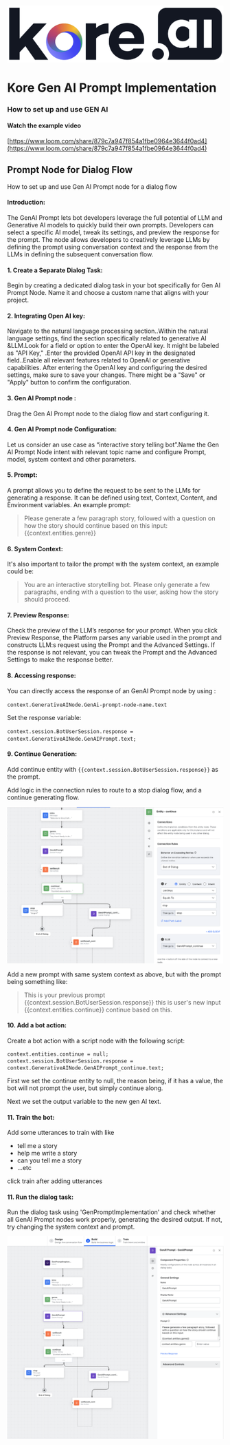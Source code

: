 ![kore logo](../assets/kore-logo.png)

# Kore Gen AI Prompt Implementation

### How to set up and use GEN AI

#### Watch the example video 
[https://www.loom.com/share/879c7a947f854a1fbe0964e3644f0ad4](https://www.loom.com/share/879c7a947f854a1fbe0964e3644f0ad4)

## Prompt Node for Dialog Flow

How to set up and use Gen AI Prompt node for a dialog flow



#### Introduction:
 
The GenAI Prompt lets bot developers leverage the full potential of LLM and Generative AI models to quickly build their own prompts. 
Developers can select a specific AI model, tweak its settings, and preview the response for the prompt. 
The node allows developers to creatively leverage LLMs by defining the prompt using conversation context and the response from the LLMs in defining the subsequent conversation flow.


#### 1. Create a Separate Dialog Task:

Begin by creating a dedicated dialog task in your bot specifically for Gen AI Prompt Node. Name it and choose a custom name that aligns with your project.

#### 2. Integrating Open AI key:
 
Navigate to the  natural language processing section..Within the natural language settings, find the section specifically related to generative AI &LLM.Look for a field or option to enter the OpenAI key. 
It might be labeled as "API Key," .Enter the provided OpenAI API key in the designated field..Enable all relevant features related to OpenAI or generative capabilities. 
After entering the OpenAI key and configuring the desired settings, make sure to save your changes. There might be a "Save" or "Apply" button to confirm the configuration.

#### 3. Gen AI Prompt node :

Drag the Gen AI Prompt node to the dialog  flow and start configuring it.


#### 4. Gen AI Prompt node Configuration:

Let us consider an use case as “interactive story telling bot”.Name the Gen AI Prompt Node intent with relevant topic name and configure Prompt, model, system context and other parameters.

#### 5. Prompt:

A prompt allows you to define the request to be sent to the LLMs for generating a response. It can be defined using text, Context, Content, and Environment variables. 
An example prompt: 
> Please generate a few paragraph story, followed with a question on how the story should continue based on this input: 
{{context.entities.genre}}

#### 6. System Context: 
It's also important to tailor the prompt with the system context, an example could be: 
> You are an interactive storytelling bot. Please only generate a few paragraphs, ending with a question to the user, asking how the story should proceed.

#### 7. Preview Response:

Check the preview of the LLM’s response for your prompt. When you click Preview Response, the Platform parses any variable used in the prompt and constructs LLM:s request using the Prompt and the Advanced Settings. 
If the response is not relevant, you can tweak the Prompt and the Advanced Settings to make the response better.

#### 8. Accessing response:

You can directly access the response of an GenAI Prompt node by using :

`context.GenerativeAINode.GenAi-prompt-node-name.text`

Set the response variable:

`context.session.BotUserSession.response = context.GenerativeAINode.GenAIPrompt.text;`

#### 9. Continue Generation:

Add continue entity with `{{context.session.BotUserSession.response}}` as the prompt. 

Add logic in the connection rules to route to a stop dialog flow, and a continue generating flow.

![continue connection rules](./assets/continue-rules.png)

Add a new prompt with same system context as above, but with the prompt being something like: 
> This is your previous prompt {{context.session.BotUserSession.response}}
this is user's new input {{context.entities.continue}}
continue based on this.

#### 10. Add a bot action: 

Create a bot action with a script node with the following script:
```
context.entities.continue = null;
context.session.BotUserSession.response = context.GenerativeAINode.GenAIPrompt_continue.text;
```

First we set the continue entity to null, the reason being, if it has a value, the bot will not prompt the user, but simply continue along.

Next we set the output variable to the new gen AI text.

#### 11. Train the bot:

Add some utterances to train with like 
- tell me a story 
- help me write a story
- can you tell me a story
- ...etc

click train after adding utterances

#### 11. Run the dialog task: 

Run the dialog task using 'GenPromptImplementation' and check whether all GenAI Prompt nodes work properly, generating the desired output. If not, try changing the system context and prompt.

![gen prompt dialog task](./assets/gen-prompt-imp-dialog-task.png)
